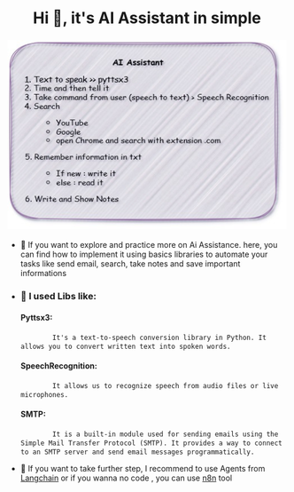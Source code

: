 <h1 align="center">Hi 👋, it's AI Assistant in simple</h1>
<h3 align="center">
  <img src="ai_assistance.jpg" width="512" height="340">
</h3>


- 🌱 If you want to explore and practice more on Ai Assistance. here, you can find how to implement it using basics libraries to automate your tasks like send email, search, take notes and save important informations 

- ### 🔭 I used Libs like:

    ####  Pyttsx3:

              It's a text-to-speech conversion library in Python. It allows you to convert written text into spoken words.

  ####    SpeechRecognition:

              It allows us to recognize speech from audio files or live microphones.

  ####   SMTP:

              It is a built-in module used for sending emails using the Simple Mail Transfer Protocol (SMTP). It provides a way to connect to an SMTP server and send email messages programmatically.
      


- 🌱 If you want to take further step, I recommend to use Agents from [Langchain](https://python.langchain.com/v0.1/docs/modules/agents/) or if you wanna no code , you can use [n8n](https://n8n.io/?ps_partner_key=YmlubmJiMTAzMQ&ps_xid=qQ6UJwuXrxq8WA&gsxid=qQ6UJwuXrxq8WA&gspk=YmlubmJiMTAzMQ&gad_source=1&gclid=Cj0KCQiAsOq6BhDuARIsAGQ4-zihcGvxxCwXLBcby3hHVD7BvEvOmtmkYTbsrTlsm9tmSUczJsBjVhgaAuu7EALw_wcB) tool 
